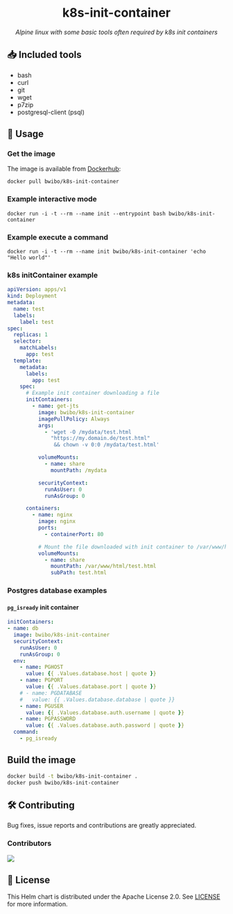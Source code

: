 
<h1 align="center">k8s-init-container</h1>

<p align="center">
    <em>Alpine linux with some basic tools often required by k8s init containers</em>
</p>

## :inbox_tray: Included tools

* bash
* curl
* git
* wget
* p7zip
* postgresql-client (psql)

## :rocket: Usage

### Get the image

The image is available from [Dockerhub](https://hub.docker.com/repository/docker/bwibo/k8s-init-container):

```shell
docker pull bwibo/k8s-init-container
```

### Example interactive mode

```shell
docker run -i -t --rm --name init --entrypoint bash bwibo/k8s-init-container
```

### Example execute a command

```shell
docker run -i -t --rm --name init bwibo/k8s-init-container 'echo "Hello world"'
```

### k8s initContainer example

```yaml
apiVersion: apps/v1
kind: Deployment
metadata:
  name: test
  labels:
    label: test
spec:
  replicas: 1
  selector:
    matchLabels:
      app: test
  template:
    metadata:
      labels:
        app: test
    spec:
      # Example init container downloading a file
      initContainers:
        - name: get-jts
          image: bwibo/k8s-init-container
          imagePullPolicy: Always
          args:
            - 'wget -O /mydata/test.html
              "https://my.domain.de/test.html"
               && chown -v 0:0 /mydata/test.html'

          volumeMounts:
            - name: share
              mountPath: /mydata

          securityContext:
            runAsUser: 0
            runAsGroup: 0

      containers:
        - name: nginx
          image: nginx
          ports:
            - containerPort: 80

          # Mount the file downloaded with init container to /var/www/html
          volumeMounts:
            - name: share
              mountPath: /var/www/html/test.html
              subPath: test.html
```

### Postgres database examples

#### `pg_isready` init container

```yaml
initContainers:
- name: db
  image: bwibo/k8s-init-container
  securityContext:
    runAsUser: 0
    runAsGroup: 0
  env:
    - name: PGHOST
      value: {{ .Values.database.host | quote }}
    - name: PGPORT
      value: {{ .Values.database.port | quote }}
    # - name: PGDATABASE
    #   value: {{ .Values.database.database | quote }}
    - name: PGUSER
      value: {{ .Values.database.auth.username | quote }}
    - name: PGPASSWORD
      value: {{ .Values.database.auth.password | quote }}
  command:
    - pg_isready

```

## Build the image

```bash
docker build -t bwibo/k8s-init-container .
docker push bwibo/k8s-init-container
```

## :hammer_and_wrench: Contributing

Bug fixes, issue reports and contributions are greatly appreciated.

### Contributors

<a href="https://github.com/bwibo">
  <img src="https://contrib.rocks/image?repo=bwibo/k8s-init-container" />
</a>

## :memo: License

This Helm chart is distributed under the Apache License 2.0. See [LICENSE](LICENSE) for more information.
